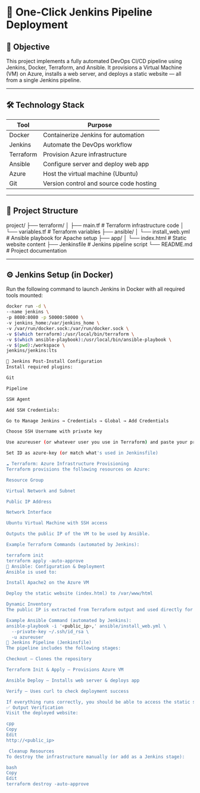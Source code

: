 # 🚀 One-Click Jenkins Pipeline Deployment

## 🎯 Objective

This project implements a fully automated DevOps CI/CD pipeline using Jenkins, Docker, Terraform, and Ansible. It provisions a Virtual Machine (VM) on Azure, installs a web server, and deploys a static website — all from a single Jenkins pipeline.

---

## 🛠️ Technology Stack

| Tool        | Purpose                                |
|-------------|-----------------------------------------|
| Docker      | Containerize Jenkins for automation     |
| Jenkins     | Automate the DevOps workflow            |
| Terraform   | Provision Azure infrastructure          |
| Ansible     | Configure server and deploy web app     |
| Azure       | Host the virtual machine (Ubuntu)       |
| Git         | Version control and source code hosting |

---

## 📁 Project Structure

project/
├── terraform/
│ ├── main.tf # Terraform infrastructure code
│ └── variables.tf # Terraform variables
├── ansible/
│ └── install_web.yml # Ansible playbook for Apache setup
├── app/
│ └── index.html # Static website content
├── Jenkinsfile # Jenkins pipeline script
└── README.md # Project documentation


---

## ⚙️ Jenkins Setup (in Docker)

Run the following command to launch Jenkins in Docker with all required tools mounted:

```bash
docker run -d \
--name jenkins \
-p 8080:8080 -p 50000:50000 \
-v jenkins_home:/var/jenkins_home \
-v /var/run/docker.sock:/var/run/docker.sock \
-v $(which terraform):/usr/local/bin/terraform \
-v $(which ansible-playbook):/usr/local/bin/ansible-playbook \
-v $(pwd):/workspace \
jenkins/jenkins:lts

🔌 Jenkins Post-Install Configuration
Install required plugins:

Git

Pipeline

SSH Agent

Add SSH Credentials:

Go to Manage Jenkins → Credentials → Global → Add Credentials

Choose SSH Username with private key

Use azureuser (or whatever user you use in Terraform) and paste your private key

Set ID as azure-key (or match what's used in Jenkinsfile)

☁️ Terraform: Azure Infrastructure Provisioning
Terraform provisions the following resources on Azure:

Resource Group

Virtual Network and Subnet

Public IP Address

Network Interface

Ubuntu Virtual Machine with SSH access

Outputs the public IP of the VM to be used by Ansible.

Example Terraform Commands (automated by Jenkins):

terraform init
terraform apply -auto-approve
🔧 Ansible: Configuration & Deployment
Ansible is used to:

Install Apache2 on the Azure VM

Deploy the static website (index.html) to /var/www/html

Dynamic Inventory
The public IP is extracted from Terraform output and used directly for the host.

Example Ansible Command (automated by Jenkins):
ansible-playbook -i '<public_ip>,' ansible/install_web.yml \
  --private-key ~/.ssh/id_rsa \
  -u azureuser
📜 Jenkins Pipeline (Jenkinsfile)
The pipeline includes the following stages:

Checkout – Clones the repository

Terraform Init & Apply – Provisions Azure VM

Ansible Deploy – Installs web server & deploys app

Verify – Uses curl to check deployment success

If everything runs correctly, you should be able to access the static site using the public IP.
✅ Output Verification
Visit the deployed website:

cpp
Copy
Edit
http://<public_ip>

 Cleanup Resources
To destroy the infrastructure manually (or add as a Jenkins stage):

bash
Copy
Edit
terraform destroy -auto-approve
